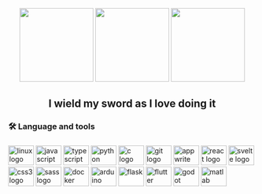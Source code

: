

<div align="center">
  <img height="150" src="https://media.tenor.com/y2JXkY1pXkwAAAAM/cat-computer.gif"  />
  <img height="150" src="https://github.com/antonrejoe/antonrejoe/assets/89238559/c5848305-4765-48d2-b9ef-bdbf45f94af6" />
  <img height="150" src="https://github.com/antonrejoe/antonrejoe/assets/89238559/80b836b3-5368-48c7-afd8-2da6bf752b54" />

</div>



###

<h2 align="center">I wield my sword as I love doing it </h2>

###

<h3 align="left">🛠 Language and tools</h3>

###

<div align="left">
  <img src="https://cdn.jsdelivr.net/gh/devicons/devicon/icons/linux/linux-original.svg" height="40" width="52" alt="linux logo"  />
  <img src="https://cdn.jsdelivr.net/gh/devicons/devicon/icons/javascript/javascript-original.svg" height="40" width="52" alt="javascript logo"  />
  <img src="https://cdn.jsdelivr.net/gh/devicons/devicon/icons/typescript/typescript-original.svg" height="40" width="52" alt="typescript logo"  />
  <img src="https://cdn.jsdelivr.net/gh/devicons/devicon@latest/icons/python/python-original.svg" height="40" width="52" alt="python logo" />        
  <img src="https://cdn.jsdelivr.net/gh/devicons/devicon/icons/c/c-original.svg" height="40" width="52" alt="c logo"/>
  
          
  <img src="https://cdn.jsdelivr.net/gh/devicons/devicon/icons/git/git-original.svg" height="40" width="52" alt="git logo"  />
  <img src="https://cdn.jsdelivr.net/gh/devicons/devicon/icons/appwrite/appwrite-original.svg" height="40" width="52" alt="appwrite logo"  />
  <img src="https://cdn.jsdelivr.net/gh/devicons/devicon/icons/react/react-original.svg" height="40" width="52" alt="react logo"  />
  <img src="https://cdn.jsdelivr.net/gh/devicons/devicon/icons/svelte/svelte-original.svg" height="40" width="52" alt="svelte logo"  />
  <img src="https://cdn.jsdelivr.net/gh/devicons/devicon/icons/css3/css3-original.svg" height="40" width="52" alt="css3 logo" />
  <img src="https://cdn.jsdelivr.net/gh/devicons/devicon/icons/sass/sass-original.svg" height="40" width="52" alt="sass logo"  />
  <img src="https://cdn.jsdelivr.net/gh/devicons/devicon/icons/docker/docker-plain.svg" height="40" width="52" alt="docker logo"  />
  <img src="https://cdn.jsdelivr.net/gh/devicons/devicon/icons/arduino/arduino-original-wordmark.svg" height="40" width="52" alt="arduino logo" />
  <img src="https://cdn.jsdelivr.net/gh/devicons/devicon@latest/icons/flask/flask-original.svg" height="40" width="52" style="background-color: #fff;" alt="flask" />  
  <img src="https://cdn.jsdelivr.net/gh/devicons/devicon@latest/icons/flutter/flutter-original.svg" height="40" width="52" alt="flutter" />  
  <img src="https://cdn.jsdelivr.net/gh/devicons/devicon@latest/icons/godot/godot-original.svg" height="40" width="52" alt="godot" />
  <img src="https://cdn.jsdelivr.net/gh/devicons/devicon@latest/icons/matlab/matlab-original.svg" height="40" width="52" alt="matlab" />
          

          
  
            
                  
</div>

###



###

</div>

###



